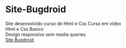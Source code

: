 # Site-Bugdroid<br/>
Site desenvolvido curso de Html e Css Curso em video <br/>
Html e Css Basico<br/>
Design responsivo sem media queries<br/>
<a href="https://michael2santos.github.io/Site-Bugdroid/">Site Bugdroid<a/>
